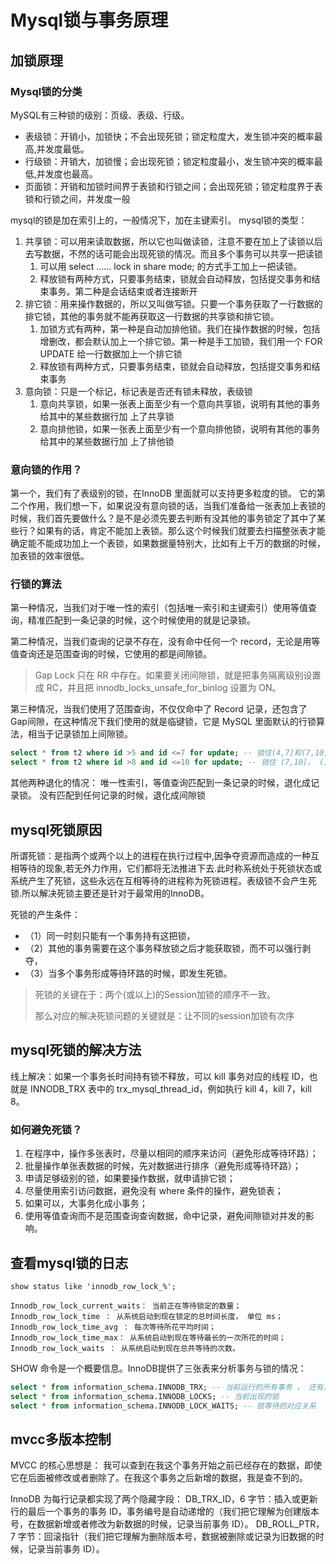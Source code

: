 # Mysql锁与事务原理 

## 加锁原理
### Mysql锁的分类
MySQL有三种锁的级别：页级、表级、行级。
* 表级锁：开销小，加锁快；不会出现死锁；锁定粒度大，发生锁冲突的概率最高,并发度最低。
* 行级锁：开销大，加锁慢；会出现死锁；锁定粒度最小，发生锁冲突的概率最低,并发度也最高。
* 页面锁：开销和加锁时间界于表锁和行锁之间；会出现死锁；锁定粒度界于表锁和行锁之间，并发度一般

mysql的锁是加在索引上的，一般情况下，加在主键索引。
mysql锁的类型：
1. 共享锁：可以用来读取数据，所以它也叫做读锁，注意不要在加上了读锁以后去写数据，不然的话可能会出现死锁的情况。而且多个事务可以共享一把读锁
   1. 可以用 select …… lock in share mode; 的方式手工加上一把读锁。
   2. 释放锁有两种方式，只要事务结束，锁就会自动释放，包括提交事务和结束事务。第二种是会话结束或者连接断开
2. 排它锁：用来操作数据的，所以又叫做写锁。只要一个事务获取了一行数据的排它锁，其他的事务就不能再获取这一行数据的共享锁和排它锁。
   1. 加锁方式有两种，第一种是自动加排他锁。我们在操作数据的时候，包括增删改，都会默认加上一个排它锁。第一种是手工加锁，我们用一个 FOR UPDATE 给一行数据加上一个排它锁
   2. 释放锁有两种方式，只要事务结束，锁就会自动释放，包括提交事务和结束事务
3. 意向锁：只是一个标记，标记表是否还有锁未释放，表级锁
   1. 意向共享锁，如果一张表上面至少有一个意向共享锁，说明有其他的事务给其中的某些数据行加
上了共享锁
   2. 意向排他锁，如果一张表上面至少有一个意向排他锁，说明有其他的事务给其中的某些数据行加
上了排他锁

### 意向锁的作用？
第一个，我们有了表级别的锁，在InnoDB 里面就可以支持更多粒度的锁。
它的第二个作用，我们想一下，如果说没有意向锁的话，当我们准备给一张表加上表锁的时候，我们首先要做什么？是不是必须先要去判断有没其他的事务锁定了其中了某些行？如果有的话，肯定不能加上表锁。那么这个时候我们就要去扫描整张表才能确定能不能成功加上一个表锁，如果数据量特别大，比如有上千万的数据的时候，加表锁的效率很低。

### 行锁的算法
第一种情况，当我们对于唯一性的索引（包括唯一索引和主键索引）使用等值查询，精准匹配到一条记录的时候，这个时候使用的就是记录锁。

第二种情况，当我们查询的记录不存在，没有命中任何一个 record，无论是用等值查询还是范围查询的时候，它使用的都是间隙锁。
>Gap Lock 只在 RR 中存在。如果要关闭间隙锁，就是把事务隔离级别设置成 RC，并且把 innodb_locks_unsafe_for_binlog 设置为 ON。

第三种情况，当我们使用了范围查询，不仅仅命中了 Record 记录，还包含了 Gap间隙，在这种情况下我们使用的就是临键锁，它是 MySQL 里面默认的行锁算法，相当于记录锁加上间隙锁。
```sql
select * from t2 where id >5 and id <=7 for update; -- 锁住(4,7]和(7,10]
select * from t2 where id >8 and id <=10 for update; -- 锁住 (7,10]， (10,+∞)
```
其他两种退化的情况：
唯一性索引，等值查询匹配到一条记录的时候，退化成记录锁。
没有匹配到任何记录的时候，退化成间隙锁

## mysql死锁原因
所谓死锁<DeadLock>：是指两个或两个以上的进程在执行过程中,因争夺资源而造成的一种互相等待的现象,若无外力作用，它们都将无法推进下去.此时称系统处于死锁状态或系统产生了死锁，这些永远在互相等待的进程称为死锁进程。表级锁不会产生死锁.所以解决死锁主要还是针对于最常用的InnoDB。

死锁的产生条件：
* （1）同一时刻只能有一个事务持有这把锁，
* （2）其他的事务需要在这个事务释放锁之后才能获取锁，而不可以强行剥夺，
* （3）当多个事务形成等待环路的时候，即发生死锁。

> 死锁的关键在于：两个(或以上)的Session加锁的顺序不一致。
>
> 那么对应的解决死锁问题的关键就是：让不同的session加锁有次序
## mysql死锁的解决方法
线上解决：如果一个事务长时间持有锁不释放，可以 kill 事务对应的线程 ID，也就是
INNODB_TRX 表中的 trx_mysql_thread_id，例如执行 kill 4，kill 7，kill 8。

### 如何避免死锁？
1. 在程序中，操作多张表时，尽量以相同的顺序来访问（避免形成等待环路）；
2. 批量操作单张表数据的时候，先对数据进行排序（避免形成等待环路）；
3. 申请足够级别的锁，如果要操作数据，就申请排它锁；
4. 尽量使用索引访问数据，避免没有 where 条件的操作，避免锁表；
5. 如果可以，大事务化成小事务；
6. 使用等值查询而不是范围查询查询数据，命中记录，避免间隙锁对并发的影响。


## 查看mysql锁的日志
`show status like 'innodb_row_lock_%';`
```
Innodb_row_lock_current_waits： 当前正在等待锁定的数量；
Innodb_row_lock_time ： 从系统启动到现在锁定的总时间长度， 单位 ms；
Innodb_row_lock_time_avg ： 每次等待所花平均时间；
Innodb_row_lock_time_max： 从系统启动到现在等待最长的一次所花的时间；
Innodb_row_lock_waits ： 从系统启动到现在总共等待的次数。
```
SHOW 命令是一个概要信息。InnoDB提供了三张表来分析事务与锁的情况：
```sql
select * from information_schema.INNODB_TRX; -- 当前运行的所有事务 ， 还有具体的语句
select * from information_schema.INNODB_LOCKS; -- 当前出现的锁
select * from information_schema.INNODB_LOCK_WAITS; -- 锁等待的对应关系
```
## mvcc多版本控制
MVCC 的核心思想是： 我可以查到在我这个事务开始之前已经存在的数据，即使它在后面被修改或者删除了。在我这个事务之后新增的数据，我是查不到的。

InnoDB 为每行记录都实现了两个隐藏字段：
DB_TRX_ID，6 字节：插入或更新行的最后一个事务的事务 ID，事务编号是自动递增的（我们把它理解为创建版本号，在数据新增或者修改为新数据的时候，记录当前事务 ID）。
DB_ROLL_PTR，7 字节：回滚指针（我们把它理解为删除版本号，数据被删除或记录为旧数据的时候，记录当前事务 ID）。